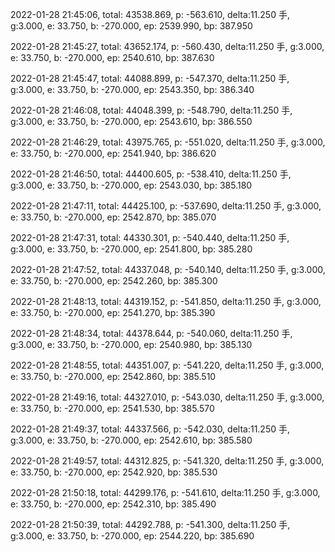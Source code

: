 2022-01-28 21:45:06, total: 43538.869, p: -563.610, delta:11.250 手, g:3.000, e: 33.750, b: -270.000, ep: 2539.990, bp: 387.950

2022-01-28 21:45:27, total: 43652.174, p: -560.430, delta:11.250 手, g:3.000, e: 33.750, b: -270.000, ep: 2540.610, bp: 387.630

2022-01-28 21:45:47, total: 44088.899, p: -547.370, delta:11.250 手, g:3.000, e: 33.750, b: -270.000, ep: 2543.350, bp: 386.340

2022-01-28 21:46:08, total: 44048.399, p: -548.790, delta:11.250 手, g:3.000, e: 33.750, b: -270.000, ep: 2543.610, bp: 386.550

2022-01-28 21:46:29, total: 43975.765, p: -551.020, delta:11.250 手, g:3.000, e: 33.750, b: -270.000, ep: 2541.940, bp: 386.620

2022-01-28 21:46:50, total: 44400.605, p: -538.410, delta:11.250 手, g:3.000, e: 33.750, b: -270.000, ep: 2543.030, bp: 385.180

2022-01-28 21:47:11, total: 44425.100, p: -537.690, delta:11.250 手, g:3.000, e: 33.750, b: -270.000, ep: 2542.870, bp: 385.070

2022-01-28 21:47:31, total: 44330.301, p: -540.440, delta:11.250 手, g:3.000, e: 33.750, b: -270.000, ep: 2541.800, bp: 385.280

2022-01-28 21:47:52, total: 44337.048, p: -540.140, delta:11.250 手, g:3.000, e: 33.750, b: -270.000, ep: 2542.260, bp: 385.300

2022-01-28 21:48:13, total: 44319.152, p: -541.850, delta:11.250 手, g:3.000, e: 33.750, b: -270.000, ep: 2541.270, bp: 385.390

2022-01-28 21:48:34, total: 44378.644, p: -540.060, delta:11.250 手, g:3.000, e: 33.750, b: -270.000, ep: 2540.980, bp: 385.130

2022-01-28 21:48:55, total: 44351.007, p: -541.220, delta:11.250 手, g:3.000, e: 33.750, b: -270.000, ep: 2542.860, bp: 385.510

2022-01-28 21:49:16, total: 44327.010, p: -543.030, delta:11.250 手, g:3.000, e: 33.750, b: -270.000, ep: 2541.530, bp: 385.570

2022-01-28 21:49:37, total: 44337.566, p: -542.030, delta:11.250 手, g:3.000, e: 33.750, b: -270.000, ep: 2542.610, bp: 385.580

2022-01-28 21:49:57, total: 44312.825, p: -541.320, delta:11.250 手, g:3.000, e: 33.750, b: -270.000, ep: 2542.920, bp: 385.530

2022-01-28 21:50:18, total: 44299.176, p: -541.610, delta:11.250 手, g:3.000, e: 33.750, b: -270.000, ep: 2542.310, bp: 385.490

2022-01-28 21:50:39, total: 44292.788, p: -541.300, delta:11.250 手, g:3.000, e: 33.750, b: -270.000, ep: 2544.220, bp: 385.690